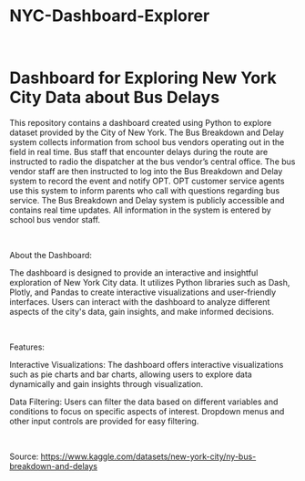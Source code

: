 # NYC-Dashboard-Explorer
<br>

# Dashboard for Exploring New York City Data about Bus Delays
This repository contains a dashboard created using Python to explore dataset provided by the City of New York. The Bus Breakdown and Delay system collects information from school bus vendors operating out in the field in real time. Bus staff that encounter delays during the route are instructed to radio the dispatcher at the bus vendor’s central office. The bus vendor staff are then instructed to log into the Bus Breakdown and Delay system to record the event and notify OPT. OPT customer service agents use this system to inform parents who call with questions regarding bus service. The Bus Breakdown and Delay system is publicly accessible and contains real time updates. All information in the system is entered by school bus vendor staff.

<br>

About the Dashboard:

The dashboard is designed to provide an interactive and insightful exploration of New York City data. It utilizes Python libraries such as Dash, Plotly, and Pandas to create interactive visualizations and user-friendly interfaces. Users can interact with the dashboard to analyze different aspects of the city's data, gain insights, and make informed decisions.

<br> 

Features:

Interactive Visualizations: The dashboard offers interactive visualizations such as pie charts and bar charts, allowing users to explore data dynamically and gain insights through visualization.

Data Filtering: Users can filter the data based on different variables and conditions to focus on specific aspects of interest. Dropdown menus and other input controls are provided for easy filtering.

<br>

Source:
https://www.kaggle.com/datasets/new-york-city/ny-bus-breakdown-and-delays
